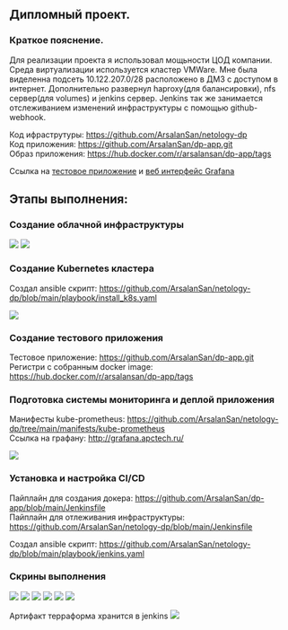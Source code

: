 ## Дипломный проект.

### Краткое пояснение.
Для реализации проекта я использовал мощьности ЦОД компании. Среда виртуализации используется кластер VMWare. Мне была виделенна подсеть 10.122.207.0/28 расположено в ДМЗ с доступом в интернет. Дополнительно развернул haproxy(для балансировки), nfs сервер(для volumes) и jenkins сервер. Jenkins так же занимается отслеживанием изменений инфраструктуры с помощью github-webhook.

Код ифраструтуры: https://github.com/ArsalanSan/netology-dp \
Код приложения: https://github.com/ArsalanSan/dp-app.git \
Образ приложения: https://hub.docker.com/r/arsalansan/dp-app/tags

Ссылка на [тестовое приложение](http://dp-app.apctech.ru/) и [веб интерфейс Grafana](http://grafana.apctech.ru/)

## Этапы выполнения:

### Создание облачной инфраструктуры

![](img/11.png)
![](img/12.png)

### Создание Kubernetes кластера

Создал ansible скрипт: https://github.com/ArsalanSan/netology-dp/blob/main/playbook/install_k8s.yaml

![](img/21.png)

### Создание тестового приложения

Тестовое приложение: https://github.com/ArsalanSan/dp-app.git \
Регистри с собранным docker image: https://hub.docker.com/r/arsalansan/dp-app/tags

### Подготовка cистемы мониторинга и деплой приложения

Манифесты kube-prometheus: https://github.com/ArsalanSan/netology-dp/tree/main/manifests/kube-prometheus \
Ссылка на графану: http://grafana.apctech.ru/

![](img/41.png)

### Установка и настройка CI/CD

Пайплайн для создания докера: https://github.com/ArsalanSan/dp-app/blob/main/Jenkinsfile \
Пайплайн для отлеживания инфраструктуры: https://github.com/ArsalanSan/netology-dp/blob/main/Jenkinsfile

Создал ansible скрипт: https://github.com/ArsalanSan/netology-dp/blob/main/playbook/jenkins.yaml

### Скрины выполнения

![](img/61.png)
![](img/62.png)
![](img/63.png)
![](img/64.png)
![](img/65.png)
![](img/66.png)

Артифакт терраформа хранится в jenkins
![](img/67.png)